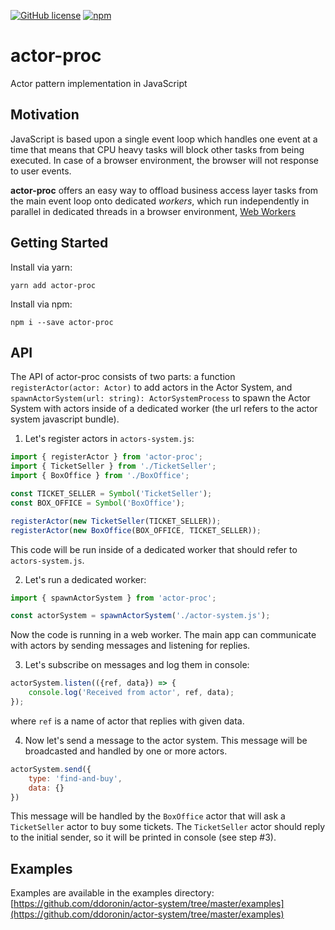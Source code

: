 [![GitHub license](https://img.shields.io/badge/license-MIT-blue.svg)](https://github.com/ddoronin/actor-proc/blob/master/LICENSE) [![npm](https://img.shields.io/npm/v/actor-proc.svg)](https://www.npmjs.com/package/actor-proc)

# actor-proc
Actor pattern implementation in JavaScript

## Motivation
JavaScript is based upon a single event loop which handles one event at a time that means that CPU heavy tasks will block other tasks from being executed. In case of a browser environment, the browser will not response to user events.

**actor-proc** offers an easy way to offload business access layer tasks from the main event loop onto dedicated *workers*, which run independently in parallel in dedicated threads in a browser environment, [Web Workers](http://www.html5rocks.com/en/tutorials/workers/basics/)

## Getting Started

Install via yarn:
```console
yarn add actor-proc
```

Install via npm:
```console
npm i --save actor-proc
```

## API

The API of actor-proc consists of two parts: a function `registerActor(actor: Actor)` to add actors in the Actor System, and `spawnActorSystem(url: string): ActorSystemProcess` to spawn the Actor System with actors inside of a dedicated worker (the url refers to the actor system javascript bundle).

1. Let's register actors in `actors-system.js`:

```javascript
import { registerActor } from 'actor-proc';
import { TicketSeller } from './TicketSeller';
import { BoxOffice } from './BoxOffice';

const TICKET_SELLER = Symbol('TicketSeller');
const BOX_OFFICE = Symbol('BoxOffice');

registerActor(new TicketSeller(TICKET_SELLER));
registerActor(new BoxOffice(BOX_OFFICE, TICKET_SELLER));
```

This code will be run inside of a dedicated worker that should refer to `actors-system.js`.

2. Let's run a dedicated worker:

```javascript
import { spawnActorSystem } from 'actor-proc';

const actorSystem = spawnActorSystem('./actor-system.js');
```

Now the code is running in a web worker. The main app can communicate with actors by sending messages and listening for replies.

3. Let's subscribe on messages and log them in console:

```javascript
actorSystem.listen(({ref, data}) => {
    console.log('Received from actor', ref, data);
});
```

where `ref` is a name of actor that replies with given data.

4. Now let's send a message to the actor system. This message will be broadcasted and handled by one or more actors.

```javascript
actorSystem.send({
    type: 'find-and-buy',
    data: {}
})
```
This message will be handled by the `BoxOffice` actor that will ask a `TicketSeller` actor to buy some tickets. The `TicketSeller` actor should reply to the initial sender, so it will be printed in console (see step #3).

## Examples

Examples are available in the examples directory:
[https://github.com/ddoronin/actor-system/tree/master/examples](https://github.com/ddoronin/actor-system/tree/master/examples)
